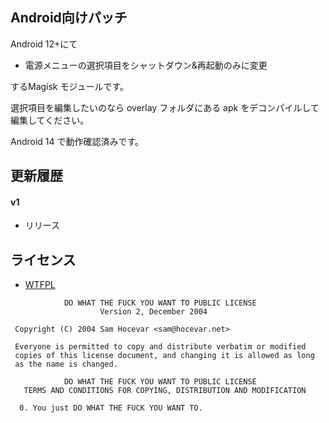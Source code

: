 ## Android向けパッチ
Android 12+にて

* 電源メニューの選択項目をシャットダウン&再起動のみに変更

するMagisk モジュールです。

選択項目を編集したいのなら overlay フォルダにある apk をデコンパイルして編集してください。

Android 14 で動作確認済みです。

## 更新履歴

#### v1
* リリース

## ライセンス

- [WTFPL](http://www.wtfpl.net/)

```
            DO WHAT THE FUCK YOU WANT TO PUBLIC LICENSE
                    Version 2, December 2004

 Copyright (C) 2004 Sam Hocevar <sam@hocevar.net>

 Everyone is permitted to copy and distribute verbatim or modified
 copies of this license document, and changing it is allowed as long
 as the name is changed.

            DO WHAT THE FUCK YOU WANT TO PUBLIC LICENSE
   TERMS AND CONDITIONS FOR COPYING, DISTRIBUTION AND MODIFICATION

  0. You just DO WHAT THE FUCK YOU WANT TO.
```
